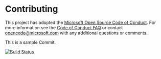 # Contributing

This project has adopted the [Microsoft Open Source Code of Conduct](https://opensource.microsoft.com/codeofconduct/). For more information see the [Code of Conduct FAQ](https://opensource.microsoft.com/codeofconduct/faq/) or contact [opencode@microsoft.com](mailto:opencode@microsoft.com) with any additional questions or comments.

This is a sample Commit. 

[![Build Status](https://dev.azure.com/PacktLearnAzureDevOps/Parts%20Unlimited%20E2E%20-%20GitHub%20Integration/_apis/build/status/amalik99.PartsUnlimitedE2E?branchName=master)](https://dev.azure.com/PacktLearnAzureDevOps/Parts%20Unlimited%20E2E%20-%20GitHub%20Integration/_build/latest?definitionId=8&branchName=master)
